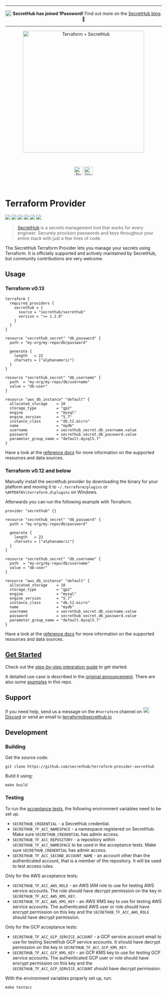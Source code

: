 <hr/>
<p align="center">
  <sub><img src="https://1password.com/img/logo-v1.svg" alt="1Password" width="20" /></sub> <b>SecretHub has joined 1Password!</b> Find out more on the <a href="https://secrethub.io/blog/secrethub-joins-1password/">SecretHub blog</a>. 🎉
</p>
<hr/>

<p align="center">
  <img src="https://secrethub.io/img/integrations/terraform/github-banner.png?v2" alt="Terraform + SecretHub" width="390">
</p>
<br/>

<p align="center">
  <a href="https://secrethub.io/blog/secret-management-for-terraform/"><img alt="Read blog post" src="https://secrethub.io/img/buttons/github/read-blog-post.png?v1" height="28" /></a>
  <a href="https://secrethub.io/docs/guides/terraform/"><img alt="View docs" src="https://secrethub.io/img/buttons/github/view-docs.png?v2" height="28" /></a>
</p>
<br/>

# Terraform Provider

[![](https://godoc.org/github.com/secrethub/terraform-provider-secrethub?status.svg)][godoc]
[![](https://circleci.com/gh/secrethub/terraform-provider-secrethub.svg?style=shield)][circleci]
[![](https://goreportcard.com/badge/github.com/secrethub/terraform-provider-secrethub)][goreportcard]
[![]( https://img.shields.io/github/release/secrethub/terraform-provider-secrethub.svg)][latest-version]
[![](https://img.shields.io/badge/chat-on%20discord-7289da.svg?logo=discord)][discord]
[![](https://cdn.rawgit.com/sindresorhus/awesome/d7305f38d29fed78fa85652e3a63e154dd8e8829/media/badge.svg)](https://github.com/shuaibiyy/awesome-terraform)

> [SecretHub][secrethub] is a secrets management tool that works for every engineer. Securely provision passwords and keys throughout your entire stack with just a few lines of code.

The SecretHub Terraform Provider lets you manage your secrets using Terraform.
It is officially supported and actively maintained by SecretHub, but community contributions are very welcome.

## Usage

### Terraform v0.13
```hcl
terraform {
  required_providers {
    secrethub = {
      source = "secrethub/secrethub"
      version = ">= 1.2.0"
    }
  }
}

resource "secrethub_secret" "db_password" {
  path = "my-org/my-repo/db/password"

  generate {
    length   = 22
    charsets = ["alphanumeric"]
  }
}

resource "secrethub_secret" "db_username" {
  path  = "my-org/my-repo/db/username"
  value = "db-user"
}

resource "aws_db_instance" "default" {
  allocated_storage    = 10
  storage_type         = "gp2"
  engine               = "mysql"
  engine_version       = "5.7"
  instance_class       = "db.t2.micro"
  name                 = "mydb"
  username             = secrethub_secret.db_username.value
  password             = secrethub_secret.db_password.value
  parameter_group_name = "default.mysql5.7"
}
```

Have a look at the [reference docs](https://registry.terraform.io/providers/secrethub/secrethub/latest/docs) for more information on the supported resources and data sources.

### Terraform v0.12 and below
Manually install the secrethub provider by downloading the binary for your platform and moving it to `~/.terraform/plugins` or `%APPDATA%\terraform.d\plugins` on Windows.

Afterwards you can run the following example with Terraform.
```hcl
provider "secrethub" {}

resource "secrethub_secret" "db_password" {
  path = "my-org/my-repo/db/password"

  generate {
    length   = 22
    charsets = ["alphanumeric"]
  }
}

resource "secrethub_secret" "db_username" {
  path  = "my-org/my-repo/db/username"
  value = "db-user"
}

resource "aws_db_instance" "default" {
  allocated_storage    = 10
  storage_type         = "gp2"
  engine               = "mysql"
  engine_version       = "5.7"
  instance_class       = "db.t2.micro"
  name                 = "mydb"
  username             = secrethub_secret.db_username.value
  password             = secrethub_secret.db_password.value
  parameter_group_name = "default.mysql5.7"
}
```

Have a look at the [reference docs](https://registry.terraform.io/providers/secrethub/secrethub/latest/docs) for more information on the supported resources and data sources.

## [Get Started]((https://secrethub.io/docs/terraform/))

Check out the [step-by-step integration guide](https://secrethub.io/docs/terraform/) to get started.

A detailed use case is described in the [original announcement](https://secrethub.io/blog/secret-management-for-terraform/).
There are also some [examples](/examples) in this repo.

## Support

If you need help, send us a message on the `#terraform` channel on [<img src="https://discordapp.com/assets/2c21aeda16de354ba5334551a883b481.png" alt="Discord" width="20px"> Discord](https://discord.gg/wcxV5RD) or send an email to [terraform@secrethub.io](mailto:terraform@secrethub.io)

## Development

### Building

Get the source code:

```
git clone https://github.com/secrethub/terraform-provider-secrethub
```

Build it using:

```
make build
```

### Testing

To run the [acceptance tests](https://www.terraform.io/docs/extend/testing/acceptance-tests/index.html), the following environment variables need to be set up.

* `SECRETHUB_CREDENTIAL` - a SecretHub credential.
* `SECRETHUB_TF_ACC_NAMESPACE` - a namespace registered on SecretHub. Make sure `SECRETHUB_CREDENTIAL` has admin access.
* `SECRETHUB_TF_ACC_REPOSITORY` - a repository within `SECRETHUB_TF_ACC_NAMESPACE` to be used in the acceptance tests. Make sure `SECRETHUB_CREDENTIAL` has admin access.
* `SECRETHUB_TF_ACC_SECOND_ACCOUNT_NAME` - an account other than the authenticated account, that is a member of the repository. It will be used to test access rules.

Only for the AWS acceptance tests:

* `SECRETHUB_TF_ACC_AWS_ROLE` - an AWS IAM role to use for testing AWS service accounts. The role should have decrypt permission on the key in `SECRETHUB_TF_ACC_AWS_KMS_KEY`.
* `SECRETHUB_TF_ACC_AWS_KMS_KEY` - an AWS KMS key to use for testing AWS service accounts. The authenticated AWS user or role should have encrypt permission on this key and the `SECRETHUB_TF_ACC_AWS_ROLE` should have decrypt permission.

Only for the GCP acceptance tests:

* `SECRETHUB_TF_ACC_GCP_SERVICE_ACCOUNT` - a GCP service account email to use for testing SecretHub GCP service accounts. It should have decrypt permission on the key in `SECRETHUB_TF_ACC_GCP_KMS_KEY`.
* `SECRETHUB_TF_ACC_GCP_KMS_KEY` - an GCP KMS key to use for testing GCP service accounts. The authenticated GCP user or role should have encrypt permission on this key and the `SECRETHUB_TF_ACC_GCP_SERVICE_ACCOUNT` should have decrypt permission.

With the environment variables properly set up, run:

```
make testacc
```
[secrethub]: https://secrethub.io
[godoc]: https://godoc.org/github.com/secrethub/terraform-provider-secrethub
[circleci]: https://circleci.com/gh/secrethub/terraform-provider-secrethub
[discord]: https://discord.gg/wcxV5RD
[latest-version]: https://github.com/secrethub/terraform-provider-secrethub/releases/latest
[goreportcard]: https://goreportcard.com/report/github.com/secrethub/terraform-provider-secrethub
